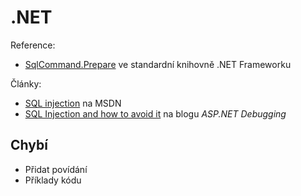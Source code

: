 .NET
====

Reference:

-    [SqlCommand.Prepare](http://msdn.microsoft.com/en-us/library/system.data.sqlclient.sqlcommand.prepare.aspx) ve standardní knihovně .NET Frameworku

Články:

-   [SQL injection](http://msdn.microsoft.com/en-us/library/ms161953.aspx) na MSDN
-   [SQL Injection and how to avoid it](http://blogs.msdn.com/tom/archive/2008/05/29/sql-injection-and-how-to-avoid-it.aspx) na blogu _ASP.NET Debugging_

Chybí
-----

-   Přidat povídání
-   Příklady kódu
